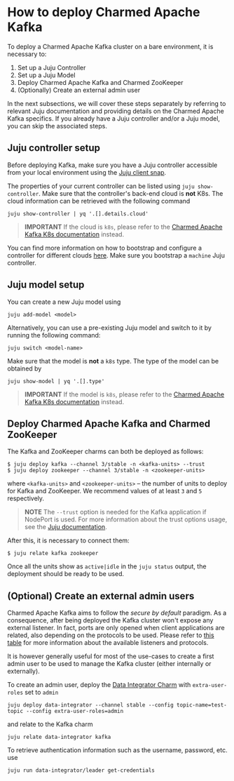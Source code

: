 # How to deploy Charmed Apache Kafka

To deploy a Charmed Apache Kafka cluster on a bare environment, it is necessary to:

1. Set up a Juju Controller
2. Set up a Juju Model
3. Deploy Charmed Apache Kafka and Charmed ZooKeeper
4. (Optionally) Create an external admin user

In the next subsections, we will cover these steps separately by referring to 
relevant Juju documentation and providing details on the Charmed Apache Kafka specifics.
If you already have a Juju controller and/or a Juju model, you can skip the associated steps.

## Juju controller setup

Before deploying Kafka, make sure you have a Juju controller accessible from 
your local environment using the [Juju client snap](https://snapcraft.io/juju). 

The properties of your current controller can be listed using `juju show-controller`. 
Make sure that the controller's back-end cloud is **not** K8s. 
The cloud information can be retrieved with the following command

```commandline
juju show-controller | yq '.[].details.cloud'
```

> **IMPORTANT** If the cloud is `k8s`, please refer to the [Charmed Apache Kafka K8s documentation](/t/charmed-kafka-k8s-documentation/10296) instead.

You can find more information on how to bootstrap and configure a controller for different 
clouds [here](https://juju.is/docs/juju/manage-controllers#heading--bootstrap-a-controller). 
Make sure you bootstrap a `machine` Juju controller. 

## Juju model setup

You can create a new Juju model using 

```
juju add-model <model>
```

Alternatively, you can use a pre-existing Juju model and switch to it by running the following command:

```
juju switch <model-name>
```

Make sure that the model is **not** a `k8s` type. The type of the model 
can be obtained by 

```
juju show-model | yq '.[].type'
```

> **IMPORTANT** If the model is `k8s`, please refer to the [Charmed Apache Kafka K8s documentation](https://discourse.charmhub.io/t/charmed-kafka-k8s-documentation/10296) instead.

## Deploy Charmed Apache Kafka and Charmed ZooKeeper

The Kafka and ZooKeeper charms can both be deployed as follows:

```shell
$ juju deploy kafka --channel 3/stable -n <kafka-units> --trust
$ juju deploy zookeeper --channel 3/stable -n <zookeeper-units>
```

where `<kafka-units>` and `<zookeeper-units>` – the number of units to deploy for Kafka and ZooKeeper. We recommend values of at least `3` and `5` respectively.

> **NOTE** The `--trust` option is needed for the Kafka application if NodePort is used. For more information about the trust options usage, see the [Juju documentation](/t/5476#heading--trust-an-application-with-a-credential). 

After this, it is necessary to connect them:

```shell
$ juju relate kafka zookeeper
```

Once all the units show as `active|idle` in the `juju status` output, the deployment 
should be ready to be used. 

## (Optional) Create an external admin users

Charmed Apache Kafka aims to follow the _secure by default_ paradigm. As a consequence, after being deployed the Kafka cluster 
won't expose any external listener. 
In fact, ports are only opened when client applications are related, also 
depending on the protocols to be used. Please refer to [this table](/t/charmed-kafka-documentation-reference-listeners/13264) for 
more information about the available listeners and protocols. 

It is however generally useful for most of the use-cases to create a first admin user
to be used to manage the Kafka cluster (either internally or externally). 

To create an admin user, deploy the [Data Integrator Charm](https://charmhub.io/data-integrator) with 
`extra-user-roles` set to `admin`

```shell
juju deploy data-integrator --channel stable --config topic-name=test-topic --config extra-user-roles=admin
```

and relate to the Kafka charm

```shell
juju relate data-integrator kafka
```

To retrieve authentication information such as the username, password, etc. use

```shell
juju run data-integrator/leader get-credentials
```